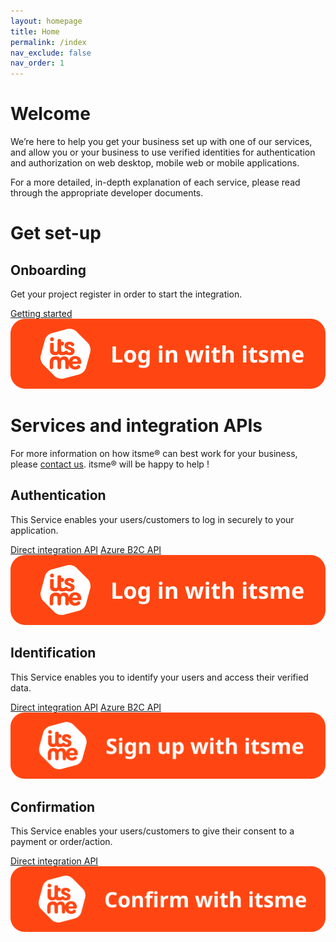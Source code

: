 ```yaml
---
layout: homepage
title: Home
permalink: /index
nav_exclude: false
nav_order: 1
---
```


# Welcome

We’re here to help you get your business set up with one of our services, and allow you or your business to use verified identities for authentication and authorization on web desktop, mobile web or mobile applications.

For a more detailed, in-depth explanation of each service, please read through the appropriate developer documents.

# Get set-up

<div class="onboarding">
  <div class="onboarding">
    <h2>Onboarding</h2>
    <p class="description">Get your project register in order to start the integration.</p>
    <div class="docLinks">
      <a href="onboarding">Getting started</a>
    </div>
    <img src="assets/login.svg" />
  </div>
</div>

# Services and integration APIs

For more information on how itsme® can best work for your business, please <a href = "mailto: onboarding@itsme.be">contact us</a>. itsme® will be happy to help !

<div class="services">
  <div class="service">
    <h2>Authentication</h2>
    <p class="description">This Service enables your users/customers to log in securely to your application.</p>
    <div class="docLinks">
      <a href="authentication">Direct integration API</a>
      <a href="azureB2C">Azure B2C API</a>
    </div>
    <img src="assets/login.svg" />
  </div>
  <div class="service">
    <h2>Identification</h2>
    <p class="description">This Service enables you to identify your users and access their verified data.</p>
    <div class="docLinks">
      <a href="identification">Direct integration API</a>
      <a href="azureB2C">Azure B2C API</a>
    </div>
    <img src="assets/signup.svg" />
  </div>
  <div class="service">
    <h2>Confirmation</h2>
    <p>This Service enables your users/customers to give their consent to a payment or order/action.</p>
    <div class="docLinks">
      <a href="confirmation">Direct integration API</a>
    </div>
    <img src="assets/confirm.svg" />
  </div>
</div>
